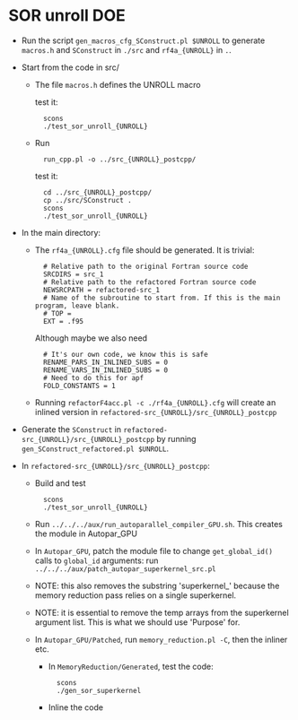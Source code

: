 # SOR unroll DOE

* Run the script `gen_macros_cfg_SConstruct.pl $UNROLL` to generate `macros.h` and `SConstruct` in `./src` and `rf4a_{UNROLL}` in `.`.
* Start from the code in src/
	* The file `macros.h` defines the UNROLL macro

		test it:

			scons
			./test_sor_unroll_{UNROLL}

	* Run

			run_cpp.pl -o ../src_{UNROLL}_postcpp/

		test it:

			cd ../src_{UNROLL}_postcpp/
			cp ../src/SConstruct .
			scons
			./test_sor_unroll_{UNROLL}

* In the main directory:
	* The `rf4a_{UNROLL}.cfg` file should be generated. It is trivial:

			# Relative path to the original Fortran source code
			SRCDIRS = src_1
			# Relative path to the refactored Fortran source code
			NEWSRCPATH = refactored-src_1
			# Name of the subroutine to start from. If this is the main program, leave blank.
			# TOP =
			EXT = .f95

		Although maybe we also need

			# It's our own code, we know this is safe
			RENAME_PARS_IN_INLINED_SUBS = 0
			RENAME_VARS_IN_INLINED_SUBS = 0
			# Need to do this for apf
			FOLD_CONSTANTS = 1

	* Running `refactorF4acc.pl -c ./rf4a_{UNROLL}.cfg`  will create an inlined version in `refactored-src_{UNROLL}/src_{UNROLL}_postcpp`

* Generate the `SConstruct` in `refactored-src_{UNROLL}/src_{UNROLL}_postcpp` by running `gen_SConstruct_refactored.pl $UNROLL`.
* In `refactored-src_{UNROLL}/src_{UNROLL}_postcpp`:
	* Build and test

			scons
			./test_sor_unroll_{UNROLL}

	* Run `../../../aux/run_autoparallel_compiler_GPU.sh`. This creates the module in Autopar_GPU
	* In `Autopar_GPU`, patch the module file to change `get_global_id()` calls to `global_id` arguments: run `../../../aux/patch_autopar_superkernel_src.pl`
	* NOTE: this also removes the substring 'superkernel_' because the memory reduction pass relies on a single superkernel.
	* NOTE: it is essential to remove the temp arrays from the superkernel argument list. This is what we should use 'Purpose' for.
	* In `Autopar_GPU/Patched`, run  `memory_reduction.pl -C`, then the inliner etc.
		* In `MemoryReduction/Generated`, test the code:

				scons
				./gen_sor_superkernel

		* Inline the code



